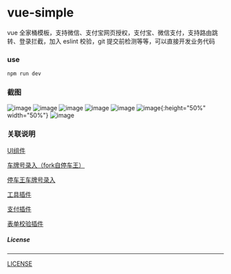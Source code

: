 # vue-simple
vue 全家桶模板，支持微信、支付宝网页授权，支付宝、微信支付，支持路由跳转、登录拦截，加入 eslint 校验，git 提交前检测等等，可以直接开发业务代码

 
### use 

```
npm run dev
```

### 截图

 ![image](https://github.com/mvpleung/vue-simple/blob/master/art/home.jpg)
 ![image](https://github.com/mvpleung/vue-simple/blob/master/art/vehicle.jpg)
 ![image](https://github.com/mvpleung/vue-simple/blob/master/art/mine.jpg)
 ![image](https://github.com/mvpleung/vue-simple/blob/master/art/login.jpg)
 ![image](https://github.com/mvpleung/vue-simple/blob/master/art/verify.jpg)
 ![image](https://github.com/mvpleung/vue-simple/blob/master/art/pay.jpg){:height="50%" width="50%"}
 ![image](https://github.com/mvpleung/vue-simple/blob/master/art/oauth.jpg) 


###  关联说明

[UI组件](https://github.com/ElemeFE/mint-ui)

[车牌号录入（fork自停车王）](https://github.com/mvpleung/vehicle-keyboard-js)

[停车王车牌号录入](https://github.com/parkingwang/vehicle-keyboard-js)

[工具插件](https://github.com/mvpleung/vue-utils-plugin)

[支付插件](https://github.com/mvpleung/UniquePay)

[表单校验插件](https://github.com/mvpleung/verify)



##### License
-------

[LICENSE](https://github.com/mvpleung/vue-simple/blob/master/LICENSE)
